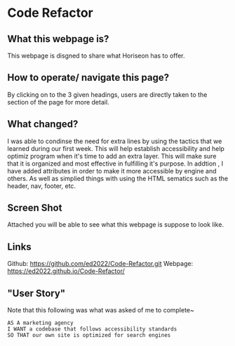 # Code Refactor

## What this webpage is?

This webpage is disgned to share what Horiseon has to offer. 

## How to operate/ navigate this page?
By clicking on to the 3 given headings, users are directly taken to the section of the page for more detail. 

## What changed?

I was able to condinse the need for extra lines by using the tactics that we learned during our first week. This will help establish accessibility and help optimiz program when it's time to add an extra layer. This will make sure that it is organized and most effective in fulfilling it's purpose. In addtion , I have added attributes in order to make it more accessible by engine and others. As well as simplied things with using the HTML sematics such as the header, nav, footer, etc.  

## Screen Shot
Attached you will be able to see what this webpage is suppose to look like. 

## Links
Github: https://github.com/ed2022/Code-Refactor.git
Webpage: https://ed2022.github.io/Code-Refactor/

## "User Story"

Note that this following was what was asked of me to complete~ 
```
AS A marketing agency
I WANT a codebase that follows accessibility standards
SO THAT our own site is optimized for search engines
```